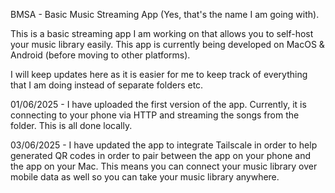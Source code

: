 BMSA - Basic Music Streaming App (Yes, that's the name I am going with).

This is a basic streaming app I am working on that allows you to self-host your music library easily. This app is currently being developed on MacOS & Android (before moving to other platforms). 

I will keep updates here as it is easier for me to keep track of everything that I am doing instead of separate folders etc. 

01/06/2025 - I have uploaded the first version of the app. Currently, it is connecting to your phone via HTTP and streaming the songs from the folder. This is all done locally. 

03/06/2025 - I have updated the app to integrate Tailscale in order to help generated QR codes in order to pair between the app on your phone and the app on your Mac. This means you can connect your music library over mobile data as well so you can take your music library anywhere. 
